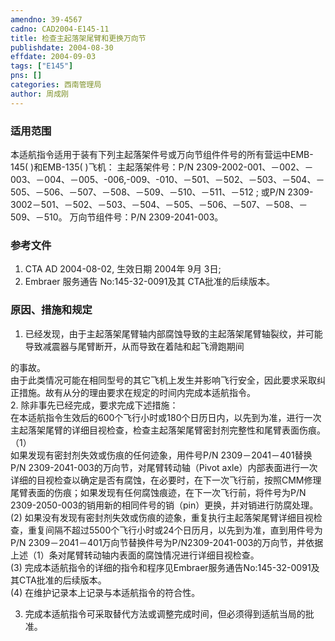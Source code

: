 ```yaml
---
amendno: 39-4567  
cadno: CAD2004-E145-11  
title: 检查主起落架尾臂和更换万向节  
publishdate: 2004-08-30  
effdate: 2004-09-03  
tags: ["E145"]  
pns: []  
categories: 西南管理局  
author: 周成刚  
---
```

  
### 适用范围  
本适航指令适用于装有下列主起落架件号或万向节组件件号的所有营运中EMB-145( )和EMB-135( )飞机：
主起落架件号：P/N 2309-2002-001、－002、－003、－004、－005、-006,-009、-010、－501、－502、－503、－504、－505、－506、－507、－508、－509、－510、－511、－512 ; 或P/N 2309-3002－501、－502、－503、－504、－505、－506、－507、－508、－509、－510。
万向节组件号：P/N 2309-2041-003。  
  
<!--more-->  
### 参考文件  
   1. CTA AD 2004-08-02, 生效日期 2004年 9月 3日;  
   2. Embraer 服务通告 No:145-32-0091及其 CTA批准的后续版本。  
  
### 原因、措施和规定  
1. 已经发现，由于主起落架尾臂轴内部腐蚀导致的主起落架尾臂轴裂纹，并可能导致减震器与尾臂断开，从而导致在着陆和起飞滑跑期间  
       
的事故。  
由于此类情况可能在相同型号的其它飞机上发生并影响飞行安全，因此要求采取纠正措施。故有从分的理由要求在规定的时间内完成本适航指令。  
2. 除非事先已经完成，要求完成下述措施：  
    在本适航指令生效后的600个飞行小时或180个日历日内，以先到为准，进行一次主起落架尾臂的详细目视检查，检查主起落架尾臂密封剂完整性和尾臂表面伤痕。  
（1）  
如果发现有密封剂失效或伤痕的任何迹象，用件号P/N 2309－2041－401替换P/N 2309-2041-003的万向节，对尾臂转动轴（Pivot axle）内部表面进行一次详细的目视检查以确定是否有腐蚀，在必要时，在下一次飞行前，按照CMM修理尾臂表面的伤痕；如果发现有任何腐蚀痕迹，在下一次飞行前，将件号为P/N 2309-2050-003的销用新的相同件号的销（pin）更换，并对销进行防腐处理。  
(2) 如果没有发现有密封剂失效或伤痕的迹象，重复执行主起落架尾臂详细目视检查，重复间隔不超过5500个飞行小时或24个日历月，以先到为准，直到用件号为P/N 2309－2041－401万向节替换件号为P/N2309-2041-003的万向节，并依据上述（1）条对尾臂转动轴内表面的腐蚀情况进行详细目视检查。  
(3) 完成本适航指令的详细的指令和程序见Embraer服务通告No:145-32-0091及其CTA批准的后续版本。  
(4) 在维护记录本上记录与本适航指令的符合性。  
  
3. 完成本适航指令可采取替代方法或调整完成时间，但必须得到适航当局的批准。  
       
